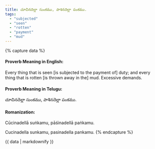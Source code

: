 ```yaml
---
title: చూచినదెల్లా సుంకము, పాశినదెల్లా పంకము.
tags:
  - "subjected"
  - "seen"
  - "rotten"
  - "payment"
  - "mud"
---
```


{% capture data %}
#### Proverb Meaning in English:
Every thing that is seen [is subjected to the payment of] duty; and every thing that is rotten [is thrown away in the] mud.
Excessive demands.

#### Proverb Meaning in Telugu:
చూచినదెల్లా సుంకము, పాశినదెల్లా పంకము.

#### Romanization:
Cūcinadellā suṅkamu, pāśinadellā paṅkamu.

Cucinadella sunkamu, pasinadella pankamu.
{% endcapture %}

{{ data | markdownify }}

